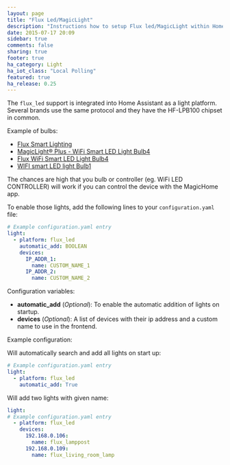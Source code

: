 ```yaml
---
layout: page
title: "Flux Led/MagicLight"
description: "Instructions how to setup Flux led/MagicLight within Home Assistant."
date: 2015-07-17 20:09
sidebar: true
comments: false
sharing: true
footer: true
ha_category: Light
ha_iot_class: "Local Polling"
featured: true
ha_release: 0.25
---
```


The `flux_led` support is integrated into Home Assistant as a light platform. Several brands use the same protocol and they have the HF-LPB100 chipset in common.

Example of bulbs:

- [Flux Smart Lighting](http://www.fluxsmartlighting.com/)
- [MagicLight® Plus - WiFi Smart LED Light Bulb4](https://www.amazon.com/gp/product/B00NOC93NG)
- [Flux WiFi Smart LED Light Bulb4](http://smile.amazon.com/Flux-WiFi-Smart-Light-Bulb/dp/B01A6GHHTE)
- [WIFI smart LED light Bulb1](http://smile.amazon.com/gp/product/B01CS1EZYK)

The chances are high that you bulb or controller (eg. WiFi LED CONTROLLER) will work if you can control the device with the MagicHome app.

To enable those lights, add the following lines to your `configuration.yaml` file:

```yaml
# Example configuration.yaml entry
light:
  - platform: flux_led
    automatic_add: BOOLEAN
    devices:
      IP_ADDR_1:
        name: CUSTOM_NAME_1
      IP_ADDR_2:
        name: CUSTOM_NAME_2
```

Configuration variables:

- **automatic_add** (*Optional*): To enable the automatic addition of lights on startup.
- **devices** (*Optional*): A list of devices with their ip address and a custom name to use in the frontend.

Example configuration:

Will automatically search and add all lights on start up:

```yaml
# Example configuration.yaml entry
light:
  - platform: flux_led
    automatic_add: True
```

Will add two lights with given name:

```yaml
light:
# Example configuration.yaml entry
  - platform: flux_led
    devices:
      192.168.0.106:
        name: flux_lamppost
      192.168.0.109:
        name: flux_living_room_lamp
```

